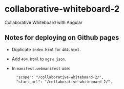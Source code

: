 # collaborative-whiteboard-2

Collaborative Whiteboard with Angular

## Notes for deploying on Github pages

- Duplicate `index.html` for `404.html`.
- Add `404.html` to `ngsw.json`.

- In `manifest.webmanifest` use:

  ```txt
    "scope": "/collaborative-whiteboard-2/",
    "start_url": "/collaborative-whiteboard-2/",
  ```
